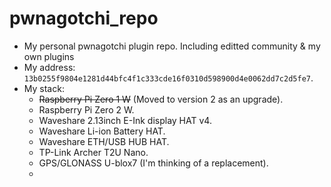 # pwnagotchi_repo
* My personal pwnagotchi plugin repo. Including editted community & my own plugins
* My address: `13b0255f9804e1281d44bfc4f1c333cde16f0310d598900d4e0062dd7c2d5fe7`.
* My stack:
  * ~~Raspberry Pi Zero 1 W~~ (Moved to version 2 as an upgrade).
  * Raspberry Pi Zero 2 W.
  * Waveshare 2.13inch E-Ink display HAT v4.
  * Waveshare Li-ion Battery HAT.
  * Waveshare ETH/USB HUB HAT.
  * TP-Link Archer T2U Nano.
  * GPS/GLONASS U-blox7 (I'm thinking of a replacement).
  * 
     
